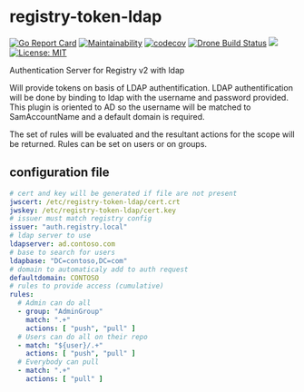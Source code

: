 # registry-token-ldap

[![Go Report Card](https://goreportcard.com/badge/github.com/cblomart/registry-token-ldap)](https://goreportcard.com/report/github.com/cblomart/registry-token-ldap) [![Maintainability](https://api.codeclimate.com/v1/badges/1b846ff830e068ea7658/maintainability)](https://codeclimate.com/github/cblomart/registry-token-ldap/maintainability) [![codecov](https://codecov.io/gh/cblomart/registry-token-ldap/branch/master/graph/badge.svg)](https://codecov.io/gh/cblomart/registry-token-ldap) [![Drone Build Status](https://drone.blomart.net/api/badges/cblomart/registry-token-ldap/status.svg)](https://drone.blomart.net/cblomart/registry-token-ldap) [![](https://images.microbadger.com/badges/image/cblomart/registry-token-ldap.svg)](https://microbadger.com/images/cblomart/registry-token-ldap "Get your own image badge on microbadger.com") [![License: MIT](https://img.shields.io/badge/License-MIT-yellow.svg)](https://opensource.org/licenses/MIT)

Authentication Server for Registry v2 with ldap

Will provide tokens on basis of LDAP authentification.
LDAP authentification will be done by binding to ldap with the username and password provided.
This plugin is oriented to AD so the username will be matched to SamAccountName and a default domain is required.

The set of rules will be evaluated and the resultant actions for the scope will be returned.
Rules can be set on users or on groups.

## configuration file

```yaml
# cert and key will be generated if file are not present
jwscert: /etc/registry-token-ldap/cert.crt
jwskey: /etc/registry-token-ldap/cert.key
# issuer must match registry config
issuer: "auth.registry.local"
# ldap server to use
ldapserver: ad.contoso.com
# base to search for users
ldapbase: "DC=contoso,DC=com"
# domain to automaticaly add to auth request
defaultdomain: CONTOSO
# rules to provide access (cumulative)
rules:
  # Admin can do all
  - group: "AdminGroup"
    match: ".+"
    actions: [ "push", "pull" ]
  # Users can do all on their repo
  - match: "${user}/.+"
    actions: [ "push", "pull" ]
  # Everybody can pull
  - match: ".+"
    actions: [ "pull" ]
```